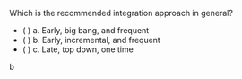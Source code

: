 <panel header="{{ icon_Q_A }} Which is the recommended integration approach in general?">

<panel header="%%Prerequisites%%" expandable expanded>
  <panel src="../../approaches/bigBangVsIncremental/unit-inElsewhere-asFlat.md" boilerplate header="Integration: Approaches: Big-bang vs Incremental Approach" />
  <panel src="../../approaches/lateVsEarly/unit-inElsewhere-asFlat.md" boilerplate header="Integration: Approaches: Late vs Early Approach" />
  <panel src="../../approaches/topDownVsBottomUp/unit-inElsewhere-asFlat.md" boilerplate header="Integration: Approaches: Top-down vs Bottom-up Approach" />
</panel>

<p/>

Which is the recommended integration approach in general?

- ( ) a. Early, big bang, and frequent
- ( ) b. Early, incremental, and frequent
- ( ) c. Late, top down, one time


<panel type="seamless" header="{{ icon_A }} Answer" minimized>

b

</panel>
</panel>

